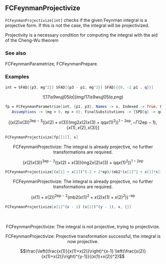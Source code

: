 ##  FCFeynmanProjectivize 

`FCFeynmanProjectivize[int]` checks if the given Feynman integral is a projective form. If this is not the case, the integral will be projectivized.

Projectivity is a necessary condition for computing the integral with the aid of the Cheng-Wu theorem

###  See also 

FCFeynmanParametrize, FCFeynmanPrepare.

###  Examples 

```mathematica
int = SFAD[{p3, mg^2}] SFAD[{p3 - p1, mg^2}] SFAD[{{0, -2 p1 . q}}]
```

$$![17is9wujj05la](img/17is9wujj05la.png)$$

```mathematica
fp = FCFeynmanParametrize[int, {p1, p3}, Names -> x, Indexed -> True, FCReplaceD -> {D -> 4 - 2 ep}, Simplify -> True, 
   Assumptions -> {mg > 0, ep > 0}, FinalSubstitutions -> {SPD[q] -> qq, mg^2 -> mg2}]
```

$$\left\{(x(2) x(3))^{3 \text{ep}-3} \left((x(2)+x(3)) \left(\text{mg2} x(2) x(3)+\text{qq} x(1)^2\right)\right)^{1-2 \text{ep}},-\Gamma (2 \text{ep}-1),\{x(1),x(2),x(3)\}\right\}$$

```mathematica
FCFeynmanProjectivize[fp[[1]], x]
```

$$\text{FCFeynmanProjectivize: The integral is already projective, no further transformations are required.}$$

$$(x(2) x(3))^{3 \text{ep}-3} \left((x(2)+x(3)) \left(\text{mg2} x(2) x(3)+\text{qq} x(1)^2\right)\right)^{1-2 \text{ep}}$$

```mathematica
FCFeynmanProjectivize[(x[1] + x[2])^(-2 + 2*ep)/(mb2*(x[1]^2 + x[1]*x[2] + x[2]^2))^ep, x]
```

$$\text{FCFeynmanProjectivize: The integral is already projective, no further transformations are required.}$$

$$(x(1)+x(2))^{2 \text{ep}-2} \left(\text{mb2} \left(x(1)^2+x(2) x(1)+x(2)^2\right)\right)^{-\text{ep}}$$

```mathematica
FCFeynmanProjectivize[x[1]^(x - 1) (x[2])^(y - 1), x, {}] 
  
 

```

$$\text{FCFeynmanProjectivize: The integral is not projective, trying to projectivize.}$$

$$\text{FCFeynmanProjectivize: Projective transformation successful, the integral is now projective.}$$

$$\frac{\left(\frac{x(1)}{x(1)+x(2)}\right)^{x-1} \left(\frac{x(2)}{x(1)+x(2)}\right)^{y-1}}{(x(1)+x(2))^2}$$